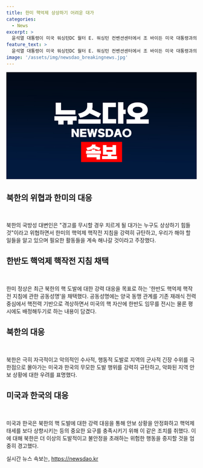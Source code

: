 ```yaml
---
title: 한미 핵억제 상상하기 어려운 대가
categories:
  - News
excerpt: >
  윤석열 대통령이 미국 워싱턴DC 월터 E. 워싱턴 컨벤션센터에서 조 바이든 미국 대통령과의 악수를 한 가운데, 북한은 한미의 핵억제 핵작전 지침 채택을 강력히 규탄하며 경고를 무시할 경우 대가는 상상하기 힘들 것이라고 위협했습니다. 한미는 이러한 행동으로 지역 안보를 위태롭게 하고 있으며, 북한은 적대 국가들을 엄중히 경고하고 있다고 전했습니다.
feature_text: >
  윤석열 대통령이 미국 워싱턴DC 월터 E. 워싱턴 컨벤션센터에서 조 바이든 미국 대통령과의 악수를 한 가운데, 북한은 한미의 핵억제 핵작전 지침 채택을 강력히 규탄하며 경고를 무시할 경우 대가는 상상하기 힘들 것이라고 위협했습니다. 한미는 이러한 행동으로 지역 안보를 위태롭게 하고 있으며, 북한은 적대 국가들을 엄중히 경고하고 있다고 전했습니다.
image: '/assets/img/newsdao_breakingnews.jpg'
---
```


<p><img src="/assets/img/newsdao_breakingnews.jpg" alt="bookingtag 속보" /></p>

<h2 data-ke-size="size26">북한의 위협과 한미의 대응</h2>

<p data-ke-size="size16">&nbsp;</p>

<p>북한의 국방성 대변인은 "경고를 무시할 경우 치르게 될 대가는 누구도 상상하기 힘들 것"이라고 위협하면서 한미의 핵억제 핵작전 지침을 강력히 규탄하고, 우리가 해야 할 일들을 알고 있으며 필요한 활동들을 계속 해나갈 것이라고 주장했다.</p>

<h2 data-ke-size="size26">한반도 핵억제 핵작전 지침 채택</h2>

<p data-ke-size="size16">&nbsp;</p>

<p>한미 정상은 최근 북한의 핵 도발에 대한 강력 대응을 목표로 하는 '한반도 핵억제 핵작전 지침에 관한 공동성명'을 채택했다. 공동성명에는 양국 동맹 관계를 기존 재래식 전력 중심에서 핵전력 기반으로 격상하면서 미국의 핵 자산에 한반도 임무를 전시는 물론 평시에도 배정해두기로 하는 내용이 담겼다.</p>

<h2 data-ke-size="size26">북한의 대응</h2>

<p data-ke-size="size16">&nbsp;</p>

<p>북한은 극히 자극적이고 악의적인 수사적, 행동적 도발로 지역의 군사적 긴장 수위를 극한점으로 몰아가는 미국과 한국의 무모한 도발 행위를 강력히 규탄하고, 악화된 지역 안보 상황에 대한 우려를 표명했다.</p>

<h2 data-ke-size="size26">미국과 한국의 대응</h2>

<p data-ke-size="size16">&nbsp;</p>

<p>미국과 한국은 북한의 핵 도발에 대한 강력 대응을 통해 안보 상황을 안정화하고 핵억제 태세를 보다 상향시키는 등의 중요한 요구를 충족시키기 위해 이 같은 조치를 취했다. 이에 대해 북한은 더 이상의 도발적이고 불안정을 초래하는 위험한 행동을 중지할 것을 엄중히 경고했다.</p>
실시간 뉴스 속보는, <a href="https://newsdao.kr" rel="dofollow">https://newsdao.kr</a>


